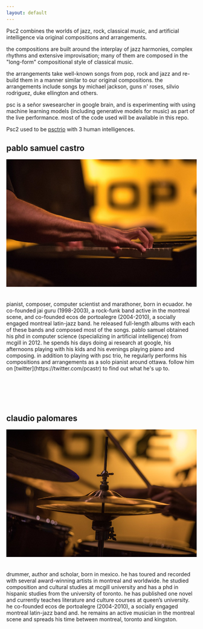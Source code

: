 ```yaml
---
layout: default
---
```

Psc2 combines the worlds of jazz, rock, classical music, and artificial intelligence via original compositions and arrangements.

the compositions are built around the interplay of jazz harmonies, complex rhythms and extensive improvisation; many of them are composed in the "long-form" compositional style of classical music.

the arrangements take well-known songs from pop, rock and jazz and re-build them in a manner similar to our original compositions. the arrangements include songs by michael jackson, guns n' roses, silvio rodriguez, duke ellington and others.

psc is a señor swesearcher in google brain, and is experimenting with using machine learning models (including generative models for music) as part of the live performance. most of the code used will be available in this repo.

Psc2 used to be [psctrio](https://www.psctrio.com/) with 3 human intelligences.

## pablo samuel castro
<img class="handskeys"  src="./assets/img/hands_keys.jpg">
<br><br><br>
pianist, composer, computer scientist and marathoner, born in ecuador. he co-founded jai guru (1998-2003), a rock-funk band active in the montreal scene, and co-founded ecos de portoalegre (2004-2010), a socially engaged montreal latin-jazz band. he released full-length albums with each of these bands and composed most of the songs. pablo samuel obtained his phd in computer science (specializing in artificial intelligence) from mcgill in 2012. he spends his days doing ai research at google, his afternoons playing with his kids and his evenings playing piano and composing. in addition to playing with psc trio, he regularly performs his compositions and arrangements as a solo pianist around ottawa. follow him on [twitter](https://twitter.com/pcastr) to find out what he's up to.

<br><br><br><br>

## claudio palomares
<img class="hihats"  src="./assets/img/hi_hats.jpg">
<br><br><br>
drummer, author and scholar, born in mexico. he has toured and recorded with several award-winning artists in montreal and worldwide. he studied composition and cultural studies at mcgill university and has a phd in hispanic studies from the university of toronto. he has published one novel and currently teaches literature and culture courses at queen’s university. he co-founded ecos de portoalegre (2004-2010), a socially engaged montreal latin-jazz band and. he remains an active musician in the montreal scene and spreads his time between montreal, toronto and kingston.

<br><br><br><br>

